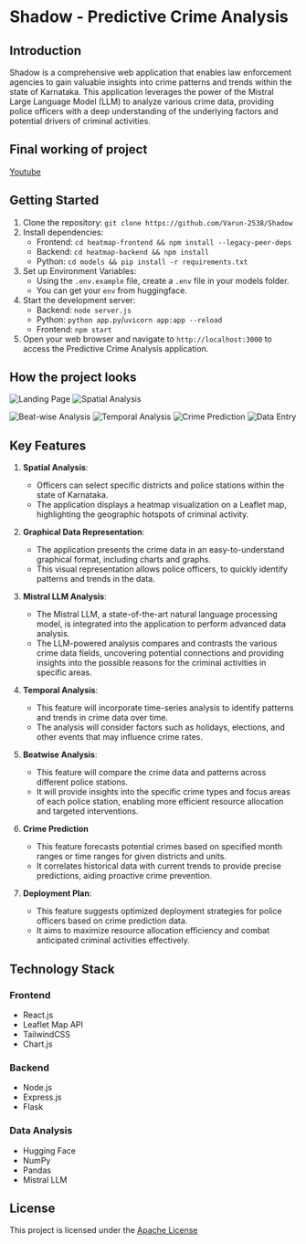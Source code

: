 # Shadow - Predictive Crime Analysis

## Introduction
Shadow is a comprehensive web application that enables law enforcement agencies to gain valuable insights into crime patterns and trends within the state of Karnataka. This application leverages the power of the Mistral Large Language Model (LLM) to analyze various crime data, providing police officers with a deep understanding of the underlying factors and potential drivers of criminal activities.

## Final working of project
[Youtube](https://www.youtube.com/watch?v=G2smwmfNvpk)

## Getting Started

1. Clone the repository: `git clone https://github.com/Varun-2538/Shadow`
2. Install dependencies:
   - Frontend: `cd heatmap-frontend && npm install --legacy-peer-deps`
   - Backend: `cd heatmap-backend && npm install`
   - Python: `cd models && pip install -r requirements.txt`
3. Set up Environment Variables:
   - Using the `.env.example` file, create a `.env` file in your models folder.
   - You can get your `env` from huggingface. 
5. Start the development server:
   - Backend: `node server.js`
   - Python: `python app.py`/`uvicorn app:app --reload`
   - Frontend: `npm start`
6. Open your web browser and navigate to `http://localhost:3000` to access the Predictive Crime Analysis application.

## How the project looks
![Landing Page](https://github.com/Varun-2538/Shadow/assets/110900686/b7b283a0-4f52-4bf1-8ff3-78a2aaa95151)
![Spatial Analysis](https://github.com/Varun-2538/Shadow/assets/110900686/95f5dae9-1e85-4422-8ed6-718924c79015)

![Beat-wise Analysis](https://github.com/Varun-2538/Shadow/assets/110900686/3ffea486-b6d5-4515-8af0-70501f192483)
![Temporal Analysis](https://github.com/Varun-2538/Shadow/assets/110900686/dc4a9dd4-2143-48e7-a82a-773cb364437a)
![Crime Prediction](https://github.com/Varun-2538/Shadow/assets/110900686/52f7f801-9af6-43e9-8bc9-d5a0c5b87946)
![Data Entry](https://github.com/Varun-2538/Shadow/assets/110900686/ff6fb077-ffce-40ae-9c19-7c281c4cbcbf)

## Key Features

1. **Spatial Analysis**:
   - Officers can select specific districts and police stations within the state of Karnataka.
   - The application displays a heatmap visualization on a Leaflet map, highlighting the geographic hotspots of criminal activity.

2. **Graphical Data Representation**:
   - The application presents the crime data in an easy-to-understand graphical format, including charts and graphs.
   - This visual representation allows police officers, to quickly identify patterns and trends in the data.

3. **Mistral LLM Analysis**:
   - The Mistral LLM, a state-of-the-art natural language processing model, is integrated into the application to perform advanced data analysis.
   - The LLM-powered analysis compares and contrasts the various crime data fields, uncovering potential connections and providing insights into the possible reasons for the criminal activities in specific areas.

4. **Temporal Analysis**:
   - This feature will incorporate time-series analysis to identify patterns and trends in crime data over time.
   - The analysis will consider factors such as holidays, elections, and other events that may influence crime rates.

5. **Beatwise Analysis**:
   - This feature will compare the crime data and patterns across different police stations.
   - It will provide insights into the specific crime types and focus areas of each police station, enabling more efficient resource allocation and targeted interventions.
6. **Crime Prediction**
   - This feature forecasts potential crimes based on specified month ranges or time ranges for given districts and units.
   - It correlates historical data with current trends to provide precise predictions, aiding proactive crime prevention.
7. **Deployment Plan**:
   - This feature suggests optimized deployment strategies for police officers based on crime prediction data.
   - It aims to maximize resource allocation efficiency and combat anticipated criminal activities effectively.

## Technology Stack

### Frontend
- React.js
- Leaflet Map API
- TailwindCSS
- Chart.js

### Backend
- Node.js
- Express.js
- Flask

### Data Analysis
- Hugging Face
- NumPy
- Pandas
- Mistral LLM

## License
This project is licensed under the [Apache License](https://github.com/Varun-2538/Shadow/blob/main/LICENSE)
